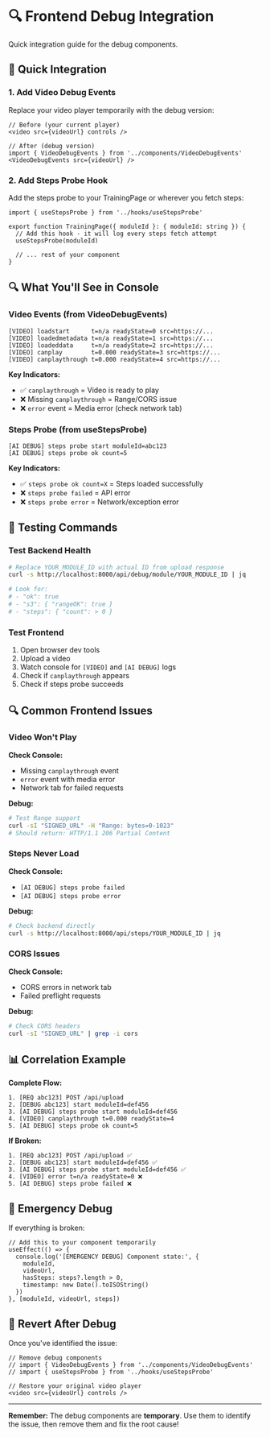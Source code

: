 # 🔍 Frontend Debug Integration

Quick integration guide for the debug components.

## 🚀 Quick Integration

### 1. Add Video Debug Events
Replace your video player temporarily with the debug version:

```tsx
// Before (your current player)
<video src={videoUrl} controls />

// After (debug version)
import { VideoDebugEvents } from '../components/VideoDebugEvents'
<VideoDebugEvents src={videoUrl} />
```

### 2. Add Steps Probe Hook
Add the steps probe to your TrainingPage or wherever you fetch steps:

```tsx
import { useStepsProbe } from '../hooks/useStepsProbe'

export function TrainingPage({ moduleId }: { moduleId: string }) {
  // Add this hook - it will log every steps fetch attempt
  useStepsProbe(moduleId)
  
  // ... rest of your component
}
```

## 🔍 What You'll See in Console

### Video Events (from VideoDebugEvents)
```
[VIDEO] loadstart      t=n/a readyState=0 src=https://...
[VIDEO] loadedmetadata t=n/a readyState=1 src=https://...
[VIDEO] loadeddata     t=n/a readyState=2 src=https://...
[VIDEO] canplay        t=0.000 readyState=3 src=https://...
[VIDEO] canplaythrough t=0.000 readyState=4 src=https://...
```

**Key Indicators:**
- ✅ `canplaythrough` = Video is ready to play
- ❌ Missing `canplaythrough` = Range/CORS issue
- ❌ `error` event = Media error (check network tab)

### Steps Probe (from useStepsProbe)
```
[AI DEBUG] steps probe start moduleId=abc123
[AI DEBUG] steps probe ok count=5
```

**Key Indicators:**
- ✅ `steps probe ok count=X` = Steps loaded successfully
- ❌ `steps probe failed` = API error
- ❌ `steps probe error` = Network/exception error

## 🧪 Testing Commands

### Test Backend Health
```bash
# Replace YOUR_MODULE_ID with actual ID from upload response
curl -s http://localhost:8000/api/debug/module/YOUR_MODULE_ID | jq

# Look for:
# - "ok": true
# - "s3": { "rangeOK": true }
# - "steps": { "count": > 0 }
```

### Test Frontend
1. Open browser dev tools
2. Upload a video
3. Watch console for `[VIDEO]` and `[AI DEBUG]` logs
4. Check if `canplaythrough` appears
5. Check if steps probe succeeds

## 🔍 Common Frontend Issues

### Video Won't Play
**Check Console:**
- Missing `canplaythrough` event
- `error` event with media error
- Network tab for failed requests

**Debug:**
```bash
# Test Range support
curl -sI "SIGNED_URL" -H "Range: bytes=0-1023"
# Should return: HTTP/1.1 206 Partial Content
```

### Steps Never Load
**Check Console:**
- `[AI DEBUG] steps probe failed`
- `[AI DEBUG] steps probe error`

**Debug:**
```bash
# Check backend directly
curl -s http://localhost:8000/api/steps/YOUR_MODULE_ID | jq
```

### CORS Issues
**Check Console:**
- CORS errors in network tab
- Failed preflight requests

**Debug:**
```bash
# Check CORS headers
curl -sI "SIGNED_URL" | grep -i cors
```

## 📊 Correlation Example

**Complete Flow:**
```
1. [REQ abc123] POST /api/upload
2. [DEBUG abc123] start moduleId=def456
3. [AI DEBUG] steps probe start moduleId=def456
4. [VIDEO] canplaythrough t=0.000 readyState=4
5. [AI DEBUG] steps probe ok count=5
```

**If Broken:**
```
1. [REQ abc123] POST /api/upload ✅
2. [DEBUG abc123] start moduleId=def456 ✅
3. [AI DEBUG] steps probe start moduleId=def456 ✅
4. [VIDEO] error t=n/a readyState=0 ❌
5. [AI DEBUG] steps probe failed ❌
```

## 🚨 Emergency Debug

If everything is broken:

```tsx
// Add this to your component temporarily
useEffect(() => {
  console.log('[EMERGENCY DEBUG] Component state:', {
    moduleId,
    videoUrl,
    hasSteps: steps?.length > 0,
    timestamp: new Date().toISOString()
  })
}, [moduleId, videoUrl, steps])
```

## 🔄 Revert After Debug

Once you've identified the issue:

```tsx
// Remove debug components
// import { VideoDebugEvents } from '../components/VideoDebugEvents'
// import { useStepsProbe } from '../hooks/useStepsProbe'

// Restore your original video player
<video src={videoUrl} controls />
```

---

**Remember:** The debug components are **temporary**. Use them to identify the issue, then remove them and fix the root cause!
